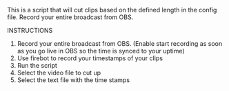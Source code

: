 This is a script that will cut clips based on the defined length in the config file. Record your entire broadcast from OBS. 

INSTRUCTIONS
1. Record your entire broadcast from OBS. (Enable start recording as soon as you go live in OBS so the time is synced to your uptime)
2. Use firebot to record your timestamps of your clips
3. Run the script
4. Select the video file to cut up
5. Select the text file with the time stamps 